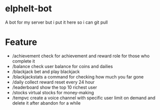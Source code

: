 # elphelt-bot
A bot for my server but i put it here so i can git pull

# Feature
- /achievement check for achievement and reward role for those who complete it
- /balance check user balance for coins and dailies
- /blackjack bet and play blackjack
- /blackjackstats a command for checking how much you far gone
- /daily collect reward reset every 24 hour
- /leaderboard show the top 10 richest user
- /stocks virtual stocks for money-making
- /tempvc create a voice channel with specific user limit on demand and delete it after abandon for a while
